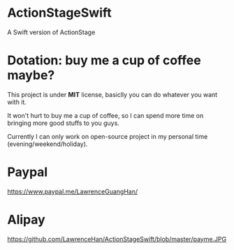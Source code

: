# ActionStageSwift
A Swift version of ActionStage

# Dotation: buy me a cup of coffee maybe?
This project is under **MIT** license, basiclly you can do whatever you want with it.

It won't hurt to buy me a cup of coffee, so I can spend more time on bringing more good stuffs to you guys.

Currently I can only work on open-source project in my personal time (evening/weekend/holiday).

# Paypal
https://www.paypal.me/LawrenceGuangHan/

# Alipay
https://github.com/LawrenceHan/ActionStageSwift/blob/master/payme.JPG
